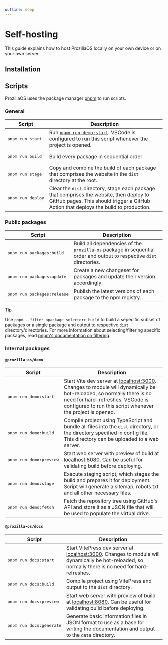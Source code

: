 ```yaml
---
outline: deep
---
```


# Self-hosting

This guide explains how to host ProzillaOS locally on your own device or on your own server.

## Installation

<!--@include: ../../../../README.md#getting-started{3,}-->

## Scripts

ProzillaOS uses the package manager [pnpm](https://pnpm.io/) to run scripts.

### General

| Script | Description |
| --- | --- |
| <pre>pnpm&nbsp;run&nbsp;start</pre> | Run [`pnpm run demo:start`](#package-prozilla-os-demo). VSCode is configured to run this script whenever the project is opened.
| <pre>pnpm&nbsp;run&nbsp;build</pre> | Build every package in sequential order.
| <pre>pnpm&nbsp;run&nbsp;stage</pre> | Copy and combine the build of each package that comprises the website in the `dist` directory at the root.
| <pre>pnpm&nbsp;run&nbsp;deploy</pre> | Clear the `dist` directory, stage each package that comprises the website, then deploy to GitHub pages. This should trigger a GitHub Action that deploys the build to production.

### Public packages

| Script | Description |
| --- | --- |
| <pre>pnpm&nbsp;run&nbsp;packages:build</pre> | Build all dependencies of the `prozilla-os` package in sequential order and output to respective `dist` directories.
| <pre>pnpm&nbsp;run&nbsp;packages:update</pre> | Create a new changeset for packages and update their version accordingly.
| <pre>pnpm&nbsp;run&nbsp;packages:release</pre> | Publish the latest versions of each package to the npm registry.

> [!TIP] 
> Use `pnpm --filter <package_selector> build` to build a sepecific subset of packages or a single package and output to respective `dist` directory/directories. For more information about selecting/filtering specific packages, read [pnpm's documentation on filtering](https://pnpm.io/filtering).

### Internal packages

#### `@prozilla-os/demo`

| Script | Description |
| --- | --- |
| <pre>pnpm&nbsp;run&nbsp;demo:start</pre> | Start Vite dev server at [localhost:3000](http://localhost:3000/). Changes to module will dynamically be hot-reloaded, so normally there is no need for hard-refreshes. VSCode is configured to run this script whenever the project is opened.
| <pre>pnpm&nbsp;run&nbsp;demo:build</pre> | Compile project using TypeScript and bundle all files into the `dist` directory, or the directory specified in config file. This directory can be uploaded to a web server.
| <pre>pnpm&nbsp;run&nbsp;demo:preview</pre> | Start web server with preview of build at [localhost:8080](http://localhost:8080/). Can be useful for validating build before deploying.
| <pre>pnpm&nbsp;run&nbsp;demo:stage</pre> | Execute staging script, which stages the build and prepares it for deployment. Script will generate a sitemap, robots.txt and all other necessary files.
| <pre>pnpm&nbsp;run&nbsp;demo:fetch</pre> | Fetch the repository tree using GitHub's API and store it as a JSON file that will be used to populate the virtual drive.

#### `@prozilla-os/docs`

| Script | Description |
| --- | --- |
| <pre>pnpm&nbsp;run&nbsp;docs:start</pre> | Start VitePress dev server at [localhost:3000](http://localhost:3000/). Changes to module will dynamically be hot-reloaded, so normally there is no need for hard-refreshes.
| <pre>pnpm&nbsp;run&nbsp;docs:build</pre> | Compile project using VitePress and output to the `dist` directory.
| <pre>pnpm&nbsp;run&nbsp;docs:preview</pre> | Start web server with preview of build at [localhost:8080](http://localhost:8080/). Can be useful for validating build before deploying.
| <pre>pnpm&nbsp;run&nbsp;docs:generate</pre> | Generate basic information files in JSON format to use as a base for writing the documentation and output to the `data` directory.